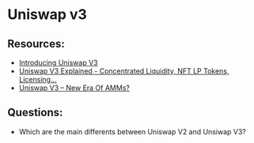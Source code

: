 # Uniswap v3

## Resources:
* [Introducing Uniswap V3](https://uniswap.org/blog/uniswap-v3)
* [Uniswap V3 Explained - Concentrated Liquidity, NFT LP Tokens, Licensing…](https://www.youtube.com/watch?v=ClWR1570UQw)
* [Uniswap V3 – New Era Of AMMs?](https://finematics.com/uniswap-v3-explained/)

## Questions:
* Which are the main differents between Uniswap V2 and Unsiwap V3? 
